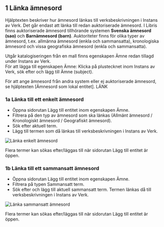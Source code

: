 ## 1 Länka ämnesord

Hjälptexten beskriver hur ämnesord länkas till verksbeskrivningen i Instans av Verk. Det går endast att länka till redan auktoriserade ämnesord. I Libris finns auktoriserade ämnesord tillhörande systemen **Svenska ämnesord (sao)** och **Barnämnesord (barn)**. Auktoriteter finns för olika typer av ämnesord, t.ex. allmänna ämnesord (enkla och sammansatta), kronologiska ämnesord och vissa geografiska ämnesord (enkla och sammansatta). 

Utgår katalogiseringen från en mall finns egenskapen Ämne redan tillagd under Instans av Verk. 
<br/>För att lägga till egenskapen Ämne: Klicka på plustecknet inom Instans av Verk, sök efter och lägg till Ämne (subject).

För att ange ämnesord från andra system eller ej auktoriserade ämnesord, se hjälptexten [Ämnesord som lokal entitet]. LÄNK

### 1a Länka till ett enkelt ämnesord 

* Öppna sidorutan Lägg till entitet inom egenskapen Ämne. 
* Filtrera på den typ av ämnesord som ska länkas (Allmänt ämnesord / Kronologiskt ämnesord / Geografiskt ämnesord). 
* Sök efter aktuell term. 
* Lägg till termen som då länkas till verksbeskrivningen i Instans av Verk. 

![Länka enkelt ämnesord](LänkaEnkelt.png) 

Flera termer kan sökas efter/läggas till när sidorutan Lägg till entitet är öppen.

### 1b Länka till ett sammansatt ämnesord

* Öppna sidorutan Lägg till entitet inom egenskapen Ämne. 
* Filtrera på typen Sammansatt term.
* Sök efter och lägg till aktuell sammansatt term. Termen länkas då till verksbeskrivningen i Instans av Verk. 

![Länka sammansatt ämnesord](LänkaSammansatt.png) 

Flera termer kan sökas efter/läggas till när sidorutan Lägg till entitet är öppen.

